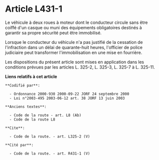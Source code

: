 # Article L431-1

Le véhicule à deux roues à moteur dont le conducteur circule sans être coiffé d'un casque ou muni des équipements
obligatoires destinés à garantir sa propre sécurité peut être immobilisé. 

Lorsque le conducteur du véhicule n'a pas justifié de la cessation de l'infraction dans un délai de quarante-huit heures,
l'officier de police judiciaire peut transformer l'immobilisation en une mise en fourrière. 

Les dispositions du présent article sont mises en application dans les conditions prévues par les articles L. 325-2, L.
325-3, L. 325-7 à L. 325-11.

**Liens relatifs à cet article**

	**Codifié par**:

	  - Ordonnance 2000-930 2000-09-22 JORF 24 septembre 2000
	  - Loi n°2003-495 2003-06-12 art. 38 JORF 13 juin 2003

	**Anciens textes**:

	  - Code de la route - art. L8 (Ab)
	  - Code de la route L8

	**Cite**:

	  - Code de la route. - art. L325-2 (V)

	**Cité par**:

	  - Code de la route. - art. R431-1 (V)
